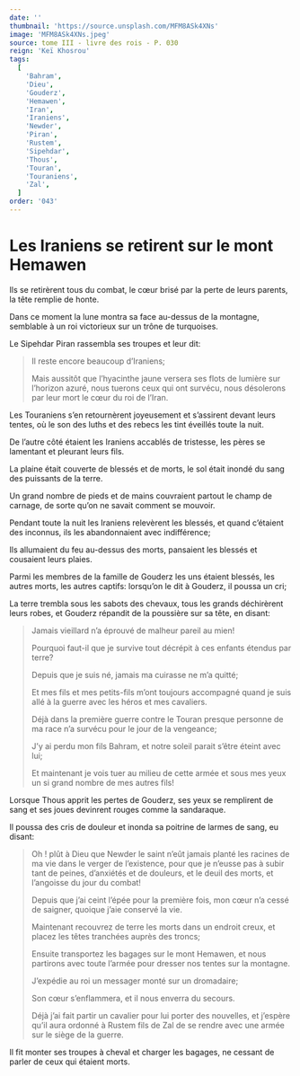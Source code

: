 ```yaml
---
date: ''
thumbnail: 'https://source.unsplash.com/MFM8ASk4XNs'
image: 'MFM8ASk4XNs.jpeg'
source: tome III - livre des rois - P. 030
reign: 'Keï Khosrou'
tags:
  [
    'Bahram',
    'Dieu',
    'Gouderz',
    'Hemawen',
    'Iran',
    'Iraniens',
    'Newder',
    'Piran',
    'Rustem',
    'Sipehdar',
    'Thous',
    'Touran',
    'Touraniens',
    'Zal',
  ]
order: '043'
---
```


# Les Iraniens se retirent sur le mont Hemawen

Ils se retirèrent tous du combat, le cœur brisé par la perte de leurs parents, la tête remplie de honte.

Dans ce moment la lune montra sa face au-dessus de la montagne, semblable à un roi victorieux sur un trône de turquoises.

Le Sipehdar Piran rassembla ses troupes et leur dit:

> Il reste encore beaucoup d’Iraniens;
>
> Mais aussitôt que l’hyacinthe jaune versera ses flots de lumière sur l’horizon azuré, nous tuerons ceux qui ont survécu, nous désolerons par leur mort le cœur du roi de l’Iran.

Les Touraniens s’en retournèrent joyeusement et s’assirent devant leurs tentes, où le son des luths et des rebecs les tint éveillés toute la nuit.

De l’autre côté étaient les Iraniens accablés de tristesse, les pères se lamentant et pleurant leurs fils.

La plaine était couverte de blessés et de morts, le sol était inondé du sang des puissants de la terre.

Un grand nombre de pieds et de mains couvraient partout le champ de carnage, de sorte qu’on ne savait comment se mouvoir.

Pendant toute la nuit les Iraniens relevèrent les blessés, et quand c’étaient des inconnus, ils les abandonnaient avec indifférence;

Ils allumaient du feu au-dessus des morts, pansaient les blessés et cousaient leurs plaies.

Parmi les membres de la famille de Gouderz les uns étaient blessés, les autres morts, les autres captifs: lorsqu’on le dit à Gouderz, il poussa un cri;

La terre trembla sous les sabots des chevaux, tous les grands déchirèrent leurs robes, et Gouderz répandit de la poussière sur sa tête, en disant:

> Jamais vieillard n’a éprouvé de malheur pareil au mien!
>
> Pourquoi faut-il que je survive tout décrépit à ces enfants étendus par terre?
>
> Depuis que je suis né, jamais ma cuirasse ne m’a quitté;
>
> Et mes fils et mes petits-fils m’ont toujours accompagné quand je suis allé à la guerre avec les héros et mes cavaliers.
>
> Déjà dans la première guerre contre le Touran presque personne de ma race n’a survécu pour le jour de la vengeance;
>
> J’y ai perdu mon fils Bahram, et notre soleil parait s’être éteint avec lui;
>
> Et maintenant je vois tuer au milieu de cette armée et sous mes yeux un si grand nombre de mes autres fils!

Lorsque Thous apprit les pertes de Gouderz, ses yeux se remplirent de sang et ses joues devinrent rouges comme la sandaraque.

Il poussa des cris de douleur et inonda sa poitrine de larmes de sang, eu disant:

> Oh ! plût à Dieu que Newder le saint n’eût jamais planté les racines de ma vie dans le verger de l’existence, pour que je n’eusse pas à subir tant de peines, d’anxiétés et de douleurs, et le deuil des morts, et l’angoisse du jour du combat!
>
> Depuis que j’ai ceint l’épée pour la première fois, mon cœur n’a cessé de saigner, quoique j’aie conservé la vie.
>
> Maintenant recouvrez de terre les morts dans un endroit creux, et placez les têtes tranchées auprès des troncs;
>
> Ensuite transportez les bagages sur le mont Hemawen, et nous partirons avec toute l’armée pour dresser nos tentes sur la montagne.
>
> J’expédie au roi un messager monté sur un dromadaire;
>
> Son cœur s’enflammera, et il nous enverra du secours.
>
> Déjà j’ai fait partir un cavalier pour lui porter des nouvelles, et j’espère qu’il aura ordonné à Rustem fils de Zal de se rendre avec une armée sur le siège de la guerre.

Il fit monter ses troupes à cheval et charger les bagages, ne cessant de parler de ceux qui étaient morts.
